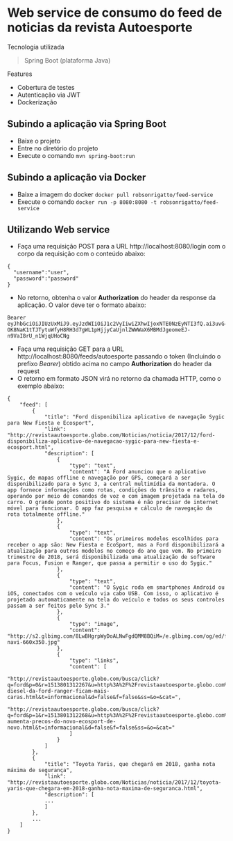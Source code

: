 # Web service de consumo do feed de noticias da revista Autoesporte

Tecnologia utilizada
> Spring Boot (plataforma Java)

Features
* Cobertura de testes
* Autenticação via JWT
* Dockerização

## Subindo a aplicação via Spring Boot

* Baixe o projeto
* Entre no diretório do projeto
* Execute o comando `mvn spring-boot:run`

## Subindo a aplicação via Docker

* Baixe a imagem do docker `docker pull robsonrigatto/feed-service`
* Execute o comando `docker run -p 8080:8080 -t robsonrigatto/feed-service`


## Utilizando Web service

* Faça uma requisição POST para a URL http://localhost:8080/login com o corpo da requisição com o conteúdo abaixo:
```
{
  "username":"user",
  "password":"password"
}
```
* No retorno, obtenha o valor **Authorization** do header da response da aplicação. O valor deve ter o formato abaixo:
```
Bearer eyJhbGciOiJIUzUxMiJ9.eyJzdWIiOiJ1c2VyIiwiZXhwIjoxNTE0NzEyNTI3fQ.ai3uvG-OK8NaK1tTJTytuWfyH8RH3d7gWL1pHjjyCaUjnlZWWWaX6MBMdJgeomeEJ-n9VaI8rU_n1WjqUHoCNg
```
* Faça uma requisição GET para a URL http://localhost:8080/feeds/autoesporte passando o token (Incluindo o prefixo _Bearer_) obtido acima no campo **Authorization** do header da request
* O retorno em formato JSON virá no retorno da chamada HTTP, como o exemplo abaixo:
```
{
    "feed": [
        {
            "title": "Ford disponibiliza aplicativo de navegação Sygic para New Fiesta e Ecosport",
            "link": "http://revistaautoesporte.globo.com/Noticias/noticia/2017/12/ford-disponibiliza-aplicativo-de-navegacao-sygic-para-new-fiesta-e-ecosport.html",
            "description": [
                {
                    "type": "text",
                    "content": "A Ford anunciou que o aplicativo Sygic, de mapas offline e navegação por GPS, começará a ser disponibilizado para o Sync 3, a central multimídia da montadora. O app fornece informações como rotas, condições do trânsito e radares, operando por meio de comandos de voz e com imagem projetada na tela do carro. O grande ponto positivo do sistema é não precisar de internet móvel para funcionar. O app faz pesquisa e cálculo de navegação da rota totalmente offline."
                },
                {
                    "type": "text",
                    "content": "Os primeiros modelos escolhidos para receber o app são: New Fiesta e EcoSport, mas a Ford disponibilizará a atualização para outros modelos no começo do ano que vem. No primeiro trimestre de 2018, será disponibilizada uma atualização de software para Focus, Fusion e Ranger, que passa a permitir o uso do Sygic."
                },
                {
                    "type": "text",
                    "content": "O Sygic roda em smartphones Android ou iOS, conectados com o veículo via cabo USB. Com isso, o aplicativo é projetado automaticamente na tela do veículo e todos os seus controles passam a ser feitos pelo Sync 3."
                },
                {
                    "type": "image",
                    "content": "http://s2.glbimg.com/8LwBHgrpWyDoALNwFgdQMM8BQiM=/e.glbimg.com/og/ed/f/original/2017/12/20/car-navi-660x350.jpg"
                },
                {
                    "type": "links",
                    "content": [
                        "http://revistaautoesporte.globo.com/busca/click?q=ford&p=0&r=1513801312267&u=http%3A%2F%2Frevistaautoesporte.globo.com%2FNoticias%2Fnoticia%2F2017%2F12%2Fversoes-diesel-da-ford-ranger-ficam-mais-caras.html&t=informacional&d=false&f=false&ss=&o=&cat=",
                        "http://revistaautoesporte.globo.com/busca/click?q=ford&p=1&r=1513801312268&u=http%3A%2F%2Frevistaautoesporte.globo.com%2FNoticias%2Fnoticia%2F2017%2F12%2Fford-aumenta-precos-do-novo-ecosport-de-novo.html&t=informacional&d=false&f=false&ss=&o=&cat="
                    ]
                }
            ]
        },
        {
            "title": "Toyota Yaris, que chegará em 2018, ganha nota máxima de segurança",
            "link": "http://revistaautoesporte.globo.com/Noticias/noticia/2017/12/toyota-yaris-que-chegara-em-2018-ganha-nota-maxima-de-seguranca.html",
            "description": [
            ...
            ]
        },
        ...
    ]
}
```
